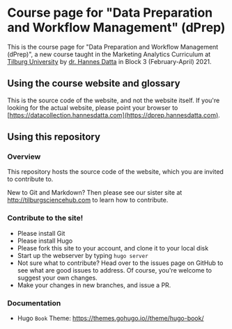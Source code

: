 # Course page for "Data Preparation and Workflow Management" (dPrep)

This is the course page for "Data Preparation and Workflow Management (dPrep)", a new course taught in the Marketing Analytics Curriculum at [Tilburg University](https://tilburguniversity.edu) by [dr. Hannes Datta](https://hannesdatta.com) in Block 3 (February-April) 2021.

## Using the course website and glossary

This is the source code of the website, and not the website itself. If you're looking for the actual website, please point your browser to [https://datacollection.hannesdatta.com](https://dprep.hannesdatta.com).

## Using this repository

### Overview

This repository hosts the source code of the website, which you are invited to contribute to.

New to Git and Markdown? Then please see our sister site at http://tilburgsciencehub.com to learn how to contribute.

### Contribute to the site!

- Please install Git
- Please install Hugo
- Please fork this site to your account, and clone it to your local disk
- Start up the webserver by typing `hugo server`
- Not sure what to contribute? Head over to the issues page on GitHub to see what are good issues to address. Of course, you're welcome to suggest your own changes.
- Make your changes in new branches, and issue a PR.

### Documentation

- Hugo `Book` Theme: https://themes.gohugo.io//theme/hugo-book/
